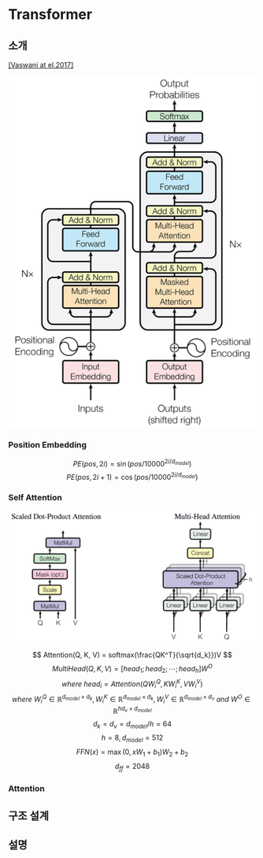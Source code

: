 # Transformer

## 소개

[\[Vaswani at el.2017\]](https://arxiv.org/pdf/1706.03762.pdf)

![](/assets/nmt-transformer-1.png)

### Position Embedding

$$
PE(pos, 2i) = \sin(pos / 10000^{2i / d_{model}})
$$
$$
PE(pos, 2i + 1) = \cos(pos / 10000^{2i / d_{model}})
$$

### Self Attention

![](/assets/nmt-transformer-2.png)

$$
Attention(Q, K, V) = softmax(\frac{QK^T}{\sqrt{d_k}})V
$$
$$
MultiHead(Q, K, V) = [head_1;head_2;\cdots;head_h]W^O
$$
$$
where~head_i = Attention(QW_i^Q, KW_i^K, VW_i^V)
$$
$$
where~W_i^Q \in \mathbb{R}^{d_{model}×d_k}, W_i^K \in \mathbb{R}^{d_{model}×d_k}, W_i^V \in \mathbb{R}^{d_{model}×d_v}~and~W^O \in \mathbb{R}^{hd_{v}×d_{model}}
$$
$$
d_k = d_v = d_{model}/h = 64
$$
$$
h = 8, d_{model} = 512
$$
$$
FFN(x) = \max{(0, xW_1 + b_1)}W_2 + b_2
$$
$$
d_{ff} = 2048
$$

### Attention

## 구조 설계

## 설명



